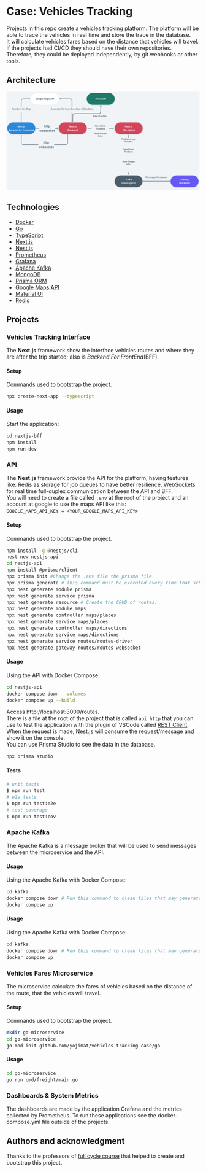 # Case: Vehicles Tracking
Projects in this repo create a vehicles tracking platform. The platform will be able to trace the vehicles in real time and store the trace in the database.  
It will calculate vehicles fares based on the distance that vehicles will travel.  
If the projects had CI/CD they should have their own repositories. Therefore, they could be deployed independently, by git webhooks or other tools.

## Architecture
![Vehicles Tracking Architecture](./images/vehicles-tracking-architecture.png "Vehicles Tracking Architecture")  

## Technologies
- [Docker](https://docs.docker.com/)
- [Go](https://go.dev/doc/)
- [TypeScript](https://www.typescriptlang.org/docs/)
- [Next.js](https://nextjs.org/docs)
- [Nest.js](https://docs.nestjs.com/)
- [Prometheus](https://prometheus.io/docs/introduction/overview/)
- [Grafana](https://grafana.com/docs/grafana/latest/)
- [Apache Kafka](https://kafka.apache.org/documentation/)
- [MongoDB](https://docs.mongodb.com/)
- [Prisma ORM](https://www.prisma.io/docs/)
- [Google Maps API](https://developers.google.com/maps/documentation)
- [Material UI](https://material-ui.com/getting-started/installation/)
- [Redis](https://redis.io/documentation)

## Projects
### Vehicles Tracking Interface 
The **Next.js** framework show the interface vehicles routes and where they are after the trip started; also is _Backend For FrontEnd_(BFF).  

#### Setup
Commands used to bootstrap the project.  
```bash
npx create-next-app --typescript
```
#### Usage
Start the application:  
```bash
cd nextjs-bff
npm install
npm run dev
```

### API
The **Nest.js** framework provide the API for the platform, having features like: Redis as storage for job queues to have better resilience, WebSockets for real time full-duplex communication between the API and BFF.  
You will need to create a file called `.env` at the root of the project and an account at google to use the maps API like this:  
`GOOGLE_MAPS_API_KEY = <YOUR_GOOGLE_MAPS_API_KEY>`  

#### Setup
Commands used to bootstrap the project.  
```bash
npm install -g @nestjs/cli
nest new nestjs-api
cd nestjs-api 
npm install @prisma/client
npx prisma init #Change the .env file the prisma file.
npx prisma generate # This command must be executed every time that schema.prisma is changed.
npx nest generate module prisma
npx nest generate service prisma
npx nest generate resource # Create the CRUD of routes.
npx nest generate module maps
npx nest generate controller maps/places
npx nest generate service maps/places
npx nest generate controller maps/directions
npx nest generate service maps/directions
npx nest generate service routes/routes-driver
npx nest generate gateway routes/routes-websocket
```

#### Usage
Using the API with Docker Compose:
```bash
cd nestjs-api
docker compose down --volumes
docker compose up --build
```
Access http://localhost:3000/routes.  
There is a file at the root of the project that is called `api.http` that you can use to test the application with the plugin of VSCode called [REST Client](https://marketplace.visualstudio.com/items?itemName=humao.rest-client).  
When the request is made, Nest.js will consume the request/message and show it on the console.  
You can use Prisma Studio to see the data in the database.  
```bash
npx prisma studio
```

#### Tests
```bash
# unit tests
$ npm run test
# e2e tests
$ npm run test:e2e
# test coverage
$ npm run test:cov
```
### Apache Kafka
The Apache Kafka is a message broker that will be used to send messages between the microservice and the API.
#### Usage
Using the Apache Kafka with Docker Compose:
```bash
cd kafka
docker compose down # Run this command to clean files that may generate errors in the next command.
docker compose up
```

#### Usage
Using the Apache Kafka with Docker Compose:
```bash
cd kafka
docker compose down # Run this command to clean files that may generate errors in the next command.
docker compose up
```

### Vehicles Fares Microservice
The microservice calculate the fares of vehicles based on the distance of the route, that the vehicles will travel.  

#### Setup
Commands used to bootstrap the project.  
```bash
mkdir go-microservice
cd go-microservice
go mod init github.com/yojimat/vehicles-tracking-case/go
```

#### Usage
```bash
cd go-microservice
go run cmd/freight/main.go
```

### Dashboards & System Metrics
The dashboards are made by the application Grafana and the metrics collected by Prometheus. To run these applications see the docker-compose.yml file outside of the projects. 

## Authors and acknowledgment
Thanks to the professors of [full cycle course](https://github.com/devfullcycle/imersao14) that helped to create and bootstrap this project. 